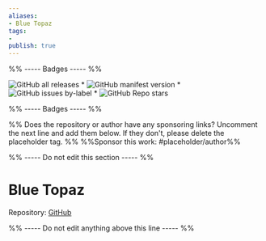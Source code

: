 ```yaml
---
aliases:
- Blue Topaz
tags: 
- 
publish: true
---
```


%% ----- Badges ----- %%

![GitHub all releases](https://img.shields.io/github/downloads/whyt-byte/Blue-Topaz_Obsidian-css/total?color=573E7A&logo=github&style=for-the-badge) * ![GitHub manifest version](https://img.shields.io/github/manifest-json/v/whyt-byte/Blue-Topaz_Obsidian-css?color=573E7A&logo=github&style=for-the-badge) * ![GitHub issues by-label](https://img.shields.io/github/issues/whyt-byte/Blue-Topaz_Obsidian-css/help%20wanted?color=573E7A&logo=github&style=for-the-badge) * ![GitHub Repo stars](https://img.shields.io/github/stars/whyt-byte/Blue-Topaz_Obsidian-css?color=573E7A&logo=github&style=for-the-badge)

%% ----- Badges ----- %%

%% Does the repository or author have any sponsoring links? Uncomment the next line and add them below. If they don't, please delete the placeholder tag. %%
%%Sponsor this work: #placeholder/author%%

%% ----- Do not edit this section ----- %%

# Blue Topaz

Repository: [GitHub](https://github.com/whyt-byte/Blue-Topaz_Obsidian-css)



%% ----- Do not edit anything above this line ----- %% 
